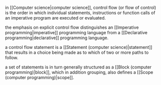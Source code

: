 in [[Computer science|computer science]], control flow (or flow of control) is the order in which individual statements, instructions or function calls of an imperative program are executed or evaluated. 

the emphasis on explicit control flow distinguishes an [[Imperative programming|imperative]] programming language from a [[Declarative programming|declarative]] programming language.

a control flow statement is a [[Statement (computer science)|statement]] that results in a choice being made as to which of two or more paths to follow.

a set of statements is in turn generally structured as a [[Block (computer programming)|block]], which in addition grouping, also defines a [[Scope (computer programming)|scope]].